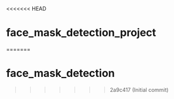 <<<<<<< HEAD
# face_mask_detection_project
=======
# face_mask_detection
>>>>>>> 2a9c417 (Initial commit)

